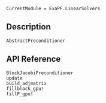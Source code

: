 ```@meta
CurrentModule = ExaPF.LinearSolvers
```

## Description
```@docs
AbstractPreconditioner
```

## API Reference
```@docs
BlockJacobiPreconditioner
update
build_adjmatrix
fillblock_gpu!
fillP_gpu!
```
